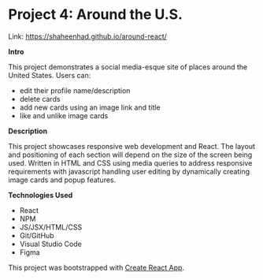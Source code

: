 # Project 4: Around the U.S.

Link: https://shaheenhad.github.io/around-react/

**Intro**

This project demonstrates a social media-esque site of places around the United States.
Users can:

- edit their profile name/description
- delete cards
- add new cards using an image link and title
- like and unlike image cards

**Description**

This project showcases responsive web development and React. The layout and positioning of each section will depend on the size of the screen being used. Written in HTML and CSS using media queries to address responsive requirements with javascript handling user editing by dynamically creating image cards and popup features. 

**Technologies Used**
- React
- NPM
- JS/JSX/HTML/CSS
- Git/GitHub
- Visual Studio Code
- Figma

This project was bootstrapped with [Create React App](https://github.com/facebook/create-react-app).
